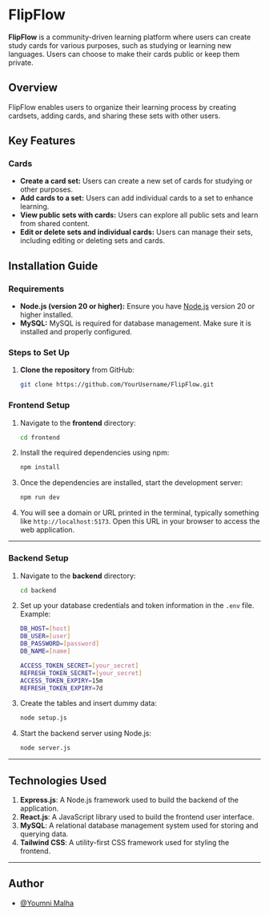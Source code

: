 # FlipFlow

**FlipFlow** is a community-driven learning platform where users can create study cards for various purposes, such as studying or learning new languages. Users can choose to make their cards public or keep them private.

## Overview

FlipFlow enables users to organize their learning process by creating cardsets, adding cards, and sharing these sets with other users.

## Key Features

### Cards
- **Create a card set:** Users can create a new set of cards for studying or other purposes.
- **Add cards to a set:** Users can add individual cards to a set to enhance learning.
- **View public sets with cards:** Users can explore all public sets and learn from shared content.
- **Edit or delete sets and individual cards:** Users can manage their sets, including editing or deleting sets and cards.

## Installation Guide

### Requirements
- **Node.js (version 20 or higher):** Ensure you have [Node.js](https://nodejs.org/en) version 20 or higher installed.
- **MySQL:** MySQL is required for database management. Make sure it is installed and properly configured.

### Steps to Set Up

1. **Clone the repository** from GitHub:
   ```bash
   git clone https://github.com/YourUsername/FlipFlow.git

### Frontend Setup
1. Navigate to the **frontend** directory:

    ```bash
    cd frontend
    ```

2. Install the required dependencies using npm:

    ```bash
    npm install
    ```

3. Once the dependencies are installed, start the development server:

    ```bash
    npm run dev
    ```

4. You will see a domain or URL printed in the terminal, typically something like `http://localhost:5173`. Open this URL in your browser to access the web application.

---

### Backend Setup
1. Navigate to the **backend** directory:

    ```bash
    cd backend
    ```

2. Set up your database credentials and token information in the `.env` file. Example:

    ```bash
    DB_HOST=[host]
    DB_USER=[user]
    DB_PASSWORD=[password]
    DB_NAME=[name]

    ACCESS_TOKEN_SECRET=[your_secret]
    REFRESH_TOKEN_SECRET=[your_secret]
    ACCESS_TOKEN_EXPIRY=15m
    REFRESH_TOKEN_EXPIRY=7d
    ```
 4. Create the tables and insert dummy data:

    ```bash
    node setup.js
    ```

3. Start the backend server using Node.js:

    ```bash
    node server.js
    ```

---

## Technologies Used
1. **Express.js**: A Node.js framework used to build the backend of the application.
2. **React.js**: A JavaScript library used to build the frontend user interface.
3. **MySQL**: A relational database management system used for storing and querying data.
4. **Tailwind CSS**: A utility-first CSS framework used for styling the frontend.

---

## Author
- [@Youmni Malha](https://github.com/Youmni)
